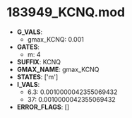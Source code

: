 # 183949_KCNQ.mod

- **G_VALS**:
  - gmax_KCNQ: 0.001
- **GATES**:
  - m: 4
- **SUFFIX**: KCNQ
- **GMAX_NAME**: gmax_KCNQ
- **STATES**: ['m']
- **I_VALS**:
  - 6.3: 0.0010000042355069432
  - 37: 0.0010000042355069432
- **ERROR_FLAGS**: []
